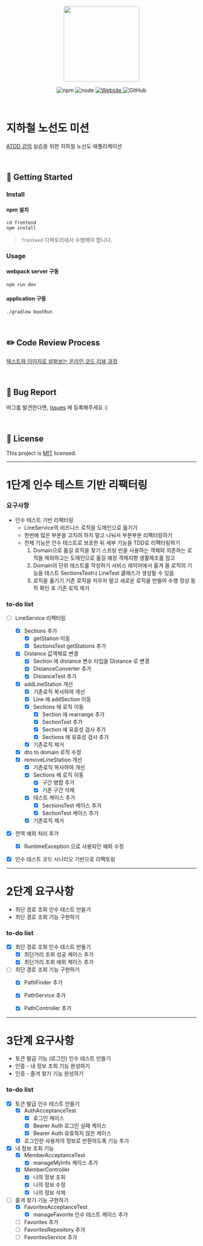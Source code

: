 <p align="center">
    <img width="200px;" src="https://raw.githubusercontent.com/woowacourse/atdd-subway-admin-frontend/master/images/main_logo.png"/>
</p>
<p align="center">
  <img alt="npm" src="https://img.shields.io/badge/npm-6.14.15-blue">
  <img alt="node" src="https://img.shields.io/badge/node-14.18.2-blue">
  <a href="https://edu.nextstep.camp/c/R89PYi5H" alt="nextstep atdd">
    <img alt="Website" src="https://img.shields.io/website?url=https%3A%2F%2Fedu.nextstep.camp%2Fc%2FR89PYi5H">
  </a>
  <img alt="GitHub" src="https://img.shields.io/github/license/next-step/atdd-subway-admin">
</p>

<br>

# 지하철 노선도 미션
[ATDD 강의](https://edu.nextstep.camp/c/R89PYi5H) 실습을 위한 지하철 노선도 애플리케이션

<br>

## 🚀 Getting Started

### Install
#### npm 설치
```
cd frontend
npm install
```
> `frontend` 디렉토리에서 수행해야 합니다.

### Usage
#### webpack server 구동
```
npm run dev
```
#### application 구동
```
./gradlew bootRun
```
<br>

## ✏️ Code Review Process
[텍스트와 이미지로 살펴보는 온라인 코드 리뷰 과정](https://github.com/next-step/nextstep-docs/tree/master/codereview)

<br>

## 🐞 Bug Report

버그를 발견한다면, [Issues](https://github.com/next-step/atdd-subway-service/issues) 에 등록해주세요 :)

<br>

## 📝 License

This project is [MIT](https://github.com/next-step/atdd-subway-service/blob/master/LICENSE.md) licensed.



---
# 1단계 인수 테스트 기반 리팩터링

### 요구사항

* 인수 테스트 기반 리팩터링
    * LineService의 비즈니스 로직을 도메인으로 옮기기
    * 한번에 많은 부분을 고치려 하지 말고 나눠서 부분부분 리팩터링하기
    * 전체 기능은 인수 테스트로 보호한 뒤 세부 기능을 TDD로 리팩터링하기
      1. Domain으로 옮길 로직을 찾기
         스프링 빈을 사용하는 객체와 의존하는 로직을 제외하고는 도메인으로 옮길 예정
         객체지향 생활체조를 참고
      2. Domain의 단위 테스트를 작성하기
         서비스 레이어에서 옮겨 올 로직의 기능을 테스트
         SectionsTest나 LineTest 클래스가 생성될 수 있음
      3. 로직을 옮기기
         기존 로직을 지우지 말고 새로운 로직을 만들어 수행
         정상 동작 확인 후 기존 로직 제거

### to-do list
- [ ] LineService 리팩터링
    - [X] Sections 추가
        - [X] getStation 이동
        - [X] SectionsTest getStations 추가
    - [X] Distance 값객체로 변경
        - [X] Section 에 distance 변수 타입을 Distance 로 변경
        - [X] DistanceConverter 추가
        - [X] DistanceTest 추가
    - [X] addLineStation 개선
        - [X] 기존로직 복사하여 개선
        - [X] Line 에 addSection 이동
        - [X] Sections 에 로직 이동
            - [X] Section 에 rearrange 추가
            - [X] SectionTest 추가
            - [X] Section 에 유효성 검사 추가
            - [X] Sections 에 유효성 검사 추가
        - [X] 기존로직 제거
    - [X] dto to domain 로직 수정
    - [X] removeLineStation 개선
        - [X] 기존로직 복사하여 개선
        - [X] Sections 에 로직 이동
            - [X] 구간 병합 추가
            - [X] 기존 구간 삭제
        - [X] 테스트 케이스 추가
            - [X] SectionsTest 케이스 추가
            - [X] SectionTest 케이스 추가
        - [X] 기존로직 제거
- [X] 전역 예외 처리 추가
    - [X] RuntimeException 으로 사용되던 예외 수정
- [X] 인수 테스트 코드 시나리오 기반으로 리팩토링


---

# 2단계 요구사항

* 최단 경로 조회 인수 테스트 만들기
* 최단 경로 조회 기능 구현하기

### to-do list
- [X] 최단 경로 조회 인수 테스트 만들기
    - [X] 최단거리 조회 성공 케이스 추가
    - [X] 최단거리 조회 에외 케이스 추가
- [ ] 최단 경로 조회 기능 구현하기
    - [X] PathFinder 추가
    - [X] PathService 추가
    - [X] PathController 추가


---

# 3단계 요구사항

* 토큰 발급 기능 (로그인) 인수 테스트 만들기
* 인증 - 내 정보 조회 기능 완성하기
* 인증 - 즐겨 찾기 기능 완성하기

### to-do list
- [X] 토큰 발급 인수 테스트 만들기
    - [X] AuthAcceptanceTest
        - [X] 로그인 케이스
        - [X] Bearer Auth 로그인 실패 케이스
        - [X] Bearer Auth 유효하지 않은 케이스
    - [X] 로그인한 사용자의 정보로 반환하도록 기능 추가
- [X] 내 정보 조회 기능
    - [X] MemberAcceptanceTest
        - [X] manageMyInfo 케이스 추가
    - [X] MemberController
        - [X] 나의 정보 조회
        - [X] 나의 정보 수정
        - [X] 나의 정보 삭제
- [ ] 즐겨 찾기 기능 구현하기
    - [X] FavoritesAcceptanceTest
        - [X] manageFavorite 인수 테스트 케이스 추가
    - [ ] Favorites 추가
    - [ ] FavoritesRepository 추가
    - [ ] FavoritesService 추가
